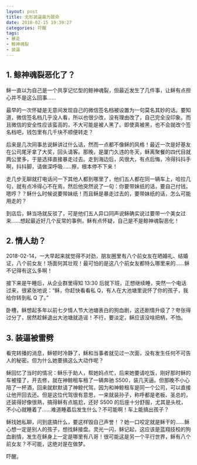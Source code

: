 ```yaml
---
layout: post
title: 无形装逼最为致命
date: 2018-02-15 19:39:27
categories: 吓醒
tags:
- 暴走
- 鲸神魂裂
- 装逼
---
```

## 1. 鲸神魂裂恶化了？

稣一直以为自己是一个共享记忆型的鲸神魂裂，但最近发生了几件事，让稣有点担心并不是这么回事……

最早的一次怀疑是无意间发现自己的微信签名档被设置为一句莫名其妙的话。要知道，微信签名档几乎没人看，所以也很少改，没有理由改了，自己完全没印象。而且微信的安全性应该蛮高的，不大可能是被人黑了。即使真被黑，也不会就改个签名档吧，钱包里有几千块不顺便转走？

后来是几次同事总说稣讲过什么话，然而一点都不像稣的风格！最近一次是好基友在公司尾牙拿了大奖，回头请客。那晚，是厦门久违的冬天，稣离聚餐的四代目就两公里多，于是选择直接暴走过去。走到海边后，风很大，有点后悔，冷得抖抖手啊，抖抖脚，请做深呼吸……擦，根本停不下来！

走几步无聊就打电话问一下其他人都到哪里了，他们五人都在同一辆车上，哈拉几句，就有点冷得心不在焉，然后他突然说了一句：你要带妹纸的话，要自己付钱。嗯哼？？稣什么时候说要带妹纸！而且稣是暴走过去的，要带妹纸的话，怎么可能用走的？

到店后，稣当场就反驳了，可是他们五人异口同声说稣确实说过要带一个美女过来……想起最近好几个反常的事例，稣有点怀疑，自己是不是鲸神魂裂恶化！

## 2. 情人劫？

2018-02-14，一大早起来就觉得不对劲，朋友圈里有八个前女友在晒婚礼、结婚证，八个前女友！场面何其壮观！最可怕的是这八个前女友都特么哪里来的……稣不记得有这么多啊！

接下来是午睡后，从企业群里得知 13:30 后就下班，正想继续睡，突然一个电话过来，很紧张地说：“稣，你赶快看看私 Q，有人在大池塘里说怀了你的孩子，我给你转到私 Q 了。”

卧槽，稣想起多年以前七夕情人节大池塘表白的狗血剧，这还剧情升级了？夸张得过分了，居然趁稣退出大池塘就造谣！不行，要淡定，稣应该没啥把柄，不怕。

## 3. 装逼被雷劈

看完转播的消息，稣顿时冷静了，稣和当事者就见过一次面，没有发生任何不可告人的秘密。但为什么她要搞这么大动作呢？

稣回忆了当时的情况：稣乐于助人，帮她妈点忙，后来她要请吃饭，刚好那时稣的车被撞了，开去修，就在神鲸租车租了一辆奔驰 S500，装几天逼。但那晚不小心陪了一杯酒，回来就默默请了神鲸代驾，因为和神鲸租车是同一个公司，可以直接让他开回去还。但是这位代驾很有意思，一来就装孙子，称呼都是老板、圣总的，还装得好像很熟，搞得稣有点尴尬，还好 S500 的后座十分舒服，尤其是头枕，不小心就睡着了……难道睡着后发生什么？不可能啊！车上能搞出孩子？

稣找她私聊，问到底搞什么，要这样毁自己声誉！？她一口咬定就是稣干的……稣心想一定是别人的孩子，想找稣接盘。灵光一闪，稣记起，这应该是蓝翔技校的狗血剧情，发生在稣身上一定是哪里有八哥！很可能这是另一个平行世界，稣有八个前女友？不可能，这绝对是在做梦。

吓醒。